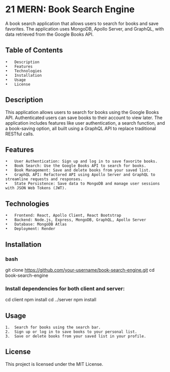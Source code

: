 # 21 MERN: Book Search Engine

A book search application that allows users to search for books and save favorites. The application uses MongoDB, Apollo Server, and GraphQL, with data retrieved from the Google Books API.

## Table of Contents

	•	Description
	•	Features
	•	Technologies
	•	Installation
	•	Usage
	•	License

## Description

This application allows users to search for books using the Google Books API. Authenticated users can save books to their account to view later. The application includes features like user authentication, a search function, and a book-saving option, all built using a GraphQL API to replace traditional RESTful calls.

## Features

	•	User Authentication: Sign up and log in to save favorite books.
	•	Book Search: Use the Google Books API to search for books.
	•	Book Management: Save and delete books from your saved list.
	•	GraphQL API: Refactored API using Apollo Server and GraphQL to streamline requests and responses.
	•	State Persistence: Save data to MongoDB and manage user sessions with JSON Web Tokens (JWT).

## Technologies

	•	Frontend: React, Apollo Client, React Bootstrap
	•	Backend: Node.js, Express, MongoDB, GraphQL, Apollo Server
	•	Database: MongoDB Atlas
	•	Deployment: Render

 ## Installation

### bash
git clone https://github.com/your-username/book-search-engine.git
cd book-search-engine

### Install dependencies for both client and server:
cd client
npm install
cd ../server
npm install

## Usage

	1.	Search for books using the search bar.
	2.	Sign up or log in to save books to your personal list.
	3.	Save or delete books from your saved list in your profile.

## License

This project is licensed under the MIT License.



